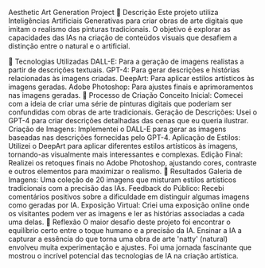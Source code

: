 Aesthetic Art Generation Project
📒 Descrição
Este projeto utiliza Inteligências Artificiais Generativas para criar obras de arte digitais que imitam o realismo das pinturas tradicionais. O objetivo é explorar as capacidades das IAs na criação de conteúdos visuais que desafiem a distinção entre o natural e o artificial.

🤖 Tecnologias Utilizadas
DALL-E: Para a geração de imagens realistas a partir de descrições textuais.
GPT-4: Para gerar descrições e histórias relacionadas às imagens criadas.
DeepArt: Para aplicar estilos artísticos às imagens geradas.
Adobe Photoshop: Para ajustes finais e aprimoramentos nas imagens geradas.
🧐 Processo de Criação
Conceito Inicial: Comecei com a ideia de criar uma série de pinturas digitais que poderiam ser confundidas com obras de arte tradicionais.
Geração de Descrições: Usei o GPT-4 para criar descrições detalhadas das cenas que eu queria ilustrar.
Criação de Imagens: Implementei o DALL-E para gerar as imagens baseadas nas descrições fornecidas pelo GPT-4.
Aplicação de Estilos: Utilizei o DeepArt para aplicar diferentes estilos artísticos às imagens, tornando-as visualmente mais interessantes e complexas.
Edição Final: Realizei os retoques finais no Adobe Photoshop, ajustando cores, contraste e outros elementos para maximizar o realismo.
🚀 Resultados
Galeria de Imagens: Uma coleção de 20 imagens que misturam estilos artísticos tradicionais com a precisão das IAs.
Feedback do Público: Recebi comentários positivos sobre a dificuldade em distinguir algumas imagens como geradas por IA.
Exposição Virtual: Criei uma exposição online onde os visitantes podem ver as imagens e ler as histórias associadas a cada uma delas.
💭 Reflexão
O maior desafio deste projeto foi encontrar o equilíbrio certo entre o toque humano e a precisão da IA. Ensinar a IA a capturar a essência do que torna uma obra de arte 'natty' (natural) envolveu muita experimentação e ajustes. Foi uma jornada fascinante que mostrou o incrível potencial das tecnologias de IA na criação artística.
